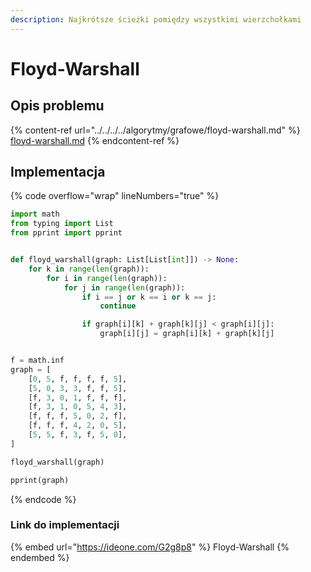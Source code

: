 ```yaml
---
description: Najkrótsze ścieżki pomiędzy wszystkimi wierzchołkami
---
```


# Floyd-Warshall

## Opis problemu

{% content-ref url="../../../../algorytmy/grafowe/floyd-warshall.md" %}
[floyd-warshall.md](../../../../algorytmy/grafowe/floyd-warshall.md)
{% endcontent-ref %}

## Implementacja

{% code overflow="wrap" lineNumbers="true" %}
```python
import math
from typing import List
from pprint import pprint


def floyd_warshall(graph: List[List[int]]) -> None:
    for k in range(len(graph)):
        for i in range(len(graph)):
            for j in range(len(graph)):
                if i == j or k == i or k == j:
                    continue

                if graph[i][k] + graph[k][j] < graph[i][j]:
                    graph[i][j] = graph[i][k] + graph[k][j]


f = math.inf
graph = [
    [0, 5, f, f, f, f, 5],
    [5, 0, 3, 3, f, f, 5],
    [f, 3, 0, 1, f, f, f],
    [f, 3, 1, 0, 5, 4, 3],
    [f, f, f, 5, 0, 2, f],
    [f, f, f, 4, 2, 0, 5],
    [5, 5, f, 3, f, 5, 0],
]

floyd_warshall(graph)

pprint(graph)
```
{% endcode %}

### Link do implementacji

{% embed url="https://ideone.com/G2g8p8" %}
Floyd-Warshall
{% endembed %}
